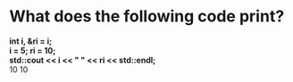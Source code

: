 # What does the following code print?

**int i, &ri = i;**   
**i = 5; ri = 10;**   
**std::cout << i << " " << ri << std::endl;**   
10 10
